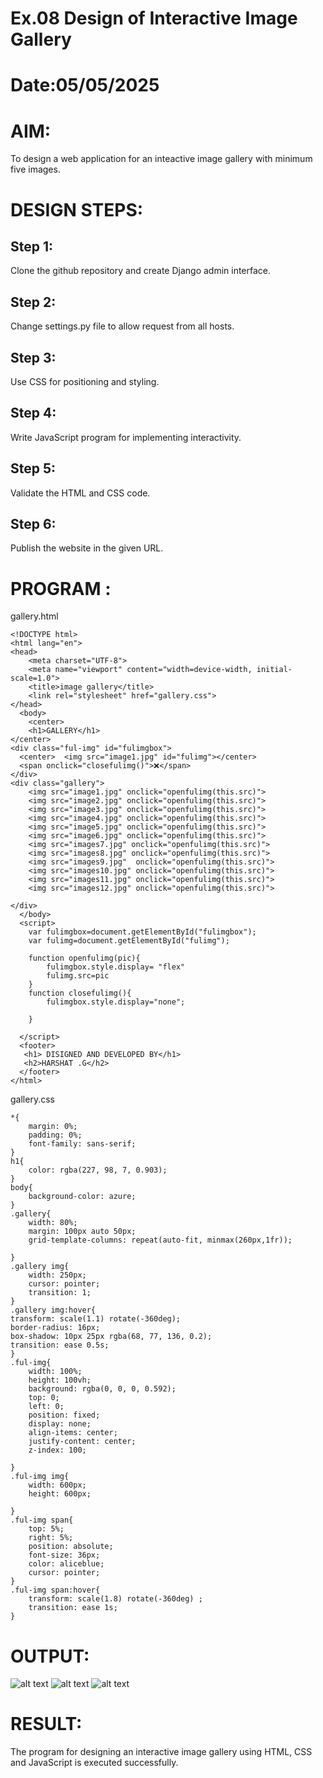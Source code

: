 # Ex.08 Design of Interactive Image Gallery
# Date:05/05/2025
# AIM:
To design a web application for an inteactive image gallery with minimum five images.

# DESIGN STEPS:
## Step 1:
Clone the github repository and create Django admin interface.

## Step 2:
Change settings.py file to allow request from all hosts.

## Step 3:
Use CSS for positioning and styling.

## Step 4:
Write JavaScript program for implementing interactivity.

## Step 5:
Validate the HTML and CSS code.

## Step 6:
Publish the website in the given URL.

# PROGRAM :
gallery.html
```
<!DOCTYPE html>
<html lang="en">
<head>
    <meta charset="UTF-8">
    <meta name="viewport" content="width=device-width, initial-scale=1.0">
    <title>image gallery</title>
    <link rel="stylesheet" href="gallery.css">
</head>
  <body>
    <center>
    <h1>GALLERY</h1>
</center>
<div class="ful-img" id="fulimgbox">
  <center>  <img src="image1.jpg" id="fulimg"></center>
  <span onclick="closefulimg()">❌</span>
</div>
<div class="gallery">
    <img src="image1.jpg" onclick="openfulimg(this.src)">
    <img src="image2.jpg" onclick="openfulimg(this.src)">
    <img src="image3.jpg" onclick="openfulimg(this.src)">
    <img src="image4.jpg" onclick="openfulimg(this.src)">
    <img src="image5.jpg" onclick="openfulimg(this.src)">
    <img src="image6.jpg" onclick="openfulimg(this.src)">
    <img src="images7.jpg" onclick="openfulimg(this.src)">
    <img src="images8.jpg" onclick="openfulimg(this.src)">
    <img src="images9.jpg"  onclick="openfulimg(this.src)">
    <img src="images10.jpg" onclick="openfulimg(this.src)">
    <img src="images11.jpg" onclick="openfulimg(this.src)">
    <img src="images12.jpg" onclick="openfulimg(this.src)">
    
</div>
  </body>
  <script>
    var fulimgbox=document.getElementById("fulimgbox");
    var fulimg=document.getElementById("fulimg");

    function openfulimg(pic){
        fulimgbox.style.display= "flex"
        fulimg.src=pic
    }
    function closefulimg(){
        fulimgbox.style.display="none";
       
    }
    
  </script>
  <footer>
   <h1> DISIGNED AND DEVELOPED BY</h1>
   <h2>HARSHAT .G</h2>
  </footer>
</html>
```
gallery.css
```
*{
    margin: 0%;
    padding: 0%;
    font-family: sans-serif;
}
h1{
    color: rgba(227, 98, 7, 0.903);
}
body{
    background-color: azure;
}
.gallery{
    width: 80%;
    margin: 100px auto 50px;
    grid-template-columns: repeat(auto-fit, minmax(260px,1fr));
     
}
.gallery img{
    width: 250px;
    cursor: pointer;
    transition: 1;
}
.gallery img:hover{
transform: scale(1.1) rotate(-360deg);
border-radius: 16px;
box-shadow: 10px 25px rgba(68, 77, 136, 0.2);
transition: ease 0.5s;
}
.ful-img{
    width: 100%;
    height: 100vh;
    background: rgba(0, 0, 0, 0.592);
    top: 0;
    left: 0;
    position: fixed;
    display: none;
    align-items: center;
    justify-content: center;
    z-index: 100;

}
.ful-img img{
    width: 600px;
    height: 600px;
    
}
.ful-img span{
    top: 5%;
    right: 5%;
    position: absolute;
    font-size: 36px;
    color: aliceblue;
    cursor: pointer;
}
.ful-img span:hover{
    transform: scale(1.8) rotate(-360deg) ;
    transition: ease 1s;
}
```
# OUTPUT:
![alt text](<Screenshot 2025-05-20 105931.png>)
![alt text](<Screenshot 2025-05-20 105950.png>)
![alt text](<Screenshot 2025-05-20 110014.png>)
# RESULT:
The program for designing an interactive image gallery using HTML, CSS and JavaScript is executed successfully.
